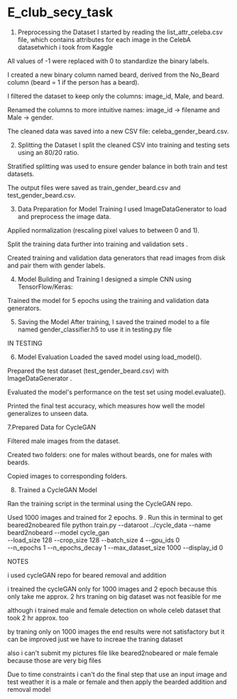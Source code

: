 # E_club_secy_task

1. Preprocessing the Dataset
I started by reading the list_attr_celeba.csv file, which contains attributes for each image in the CelebA datasetwhich i took from Kaggle 

All values of -1 were replaced with 0 to standardize the binary labels.

I created a new binary column named beard, derived from the No_Beard column (beard = 1 if the person has a beard).

I filtered the dataset to keep only the columns: image_id, Male, and beard.

Renamed the columns to more intuitive names: image_id → filename and Male → gender.

The cleaned data was saved into a new CSV file: celeba_gender_beard.csv.

2. Splitting the Dataset
I split the cleaned CSV into training and testing sets using an 80/20 ratio.

Stratified splitting was used to ensure gender balance in both train and test datasets.

The output files were saved as train_gender_beard.csv and test_gender_beard.csv.

3. Data Preparation for Model Training
I used ImageDataGenerator to load and preprocess the image data.

Applied normalization (rescaling pixel values to between 0 and 1).

Split the training data further into training and validation sets  .

Created training and validation data generators that read images from disk and pair them with gender labels.

4. Model Building and Training
I designed a simple CNN using TensorFlow/Keras:
 

Trained the model for 5 epochs using the training and validation data generators.

5. Saving the Model
After training, I saved the trained model to a file named gender_classifier.h5 to use it in testing.py file

IN TESTING 

6. Model Evaluation
Loaded the saved model using load_model().

Prepared the test dataset (test_gender_beard.csv) with ImageDataGenerator  .

Evaluated the model's performance on the test set using model.evaluate().

Printed the final test accuracy, which measures how well the model generalizes to unseen data.



7.Prepared Data for CycleGAN

Filtered male images from the dataset.

Created two folders: one for males without beards, one for males with beards.

Copied images to corresponding folders.

8. Trained a CycleGAN Model

Ran the training script in the terminal using the CycleGAN repo.

Used 1000 images and trained for 2 epochs.
9 . Run this in terminal to get beared2nobeared file 
python train.py --dataroot ../cycle_data --name beard2nobeard --model cycle_gan \
--load_size 128 --crop_size 128 --batch_size 4 --gpu_ids 0 \
--n_epochs 1 --n_epochs_decay 1 --max_dataset_size 1000 --display_id 0



NOTES 

i used cycleGAN repo for beared removal and addition 

i treained the cycleGAN only for 1000 images and 2 epoch because this only take me approx. 2 hrs traning on big dataset was not feasible for me 

although i trained male and female detection on whole celeb dataset that took 2 hr approx. too 
     
by traning only on 1000 images the end results were not satisfactory but it can be improved just we have to increae the traning dataset  


also i can't submit my pictures file like beared2nobeared or male female because those are very big files 

Due to time constraints i can't do the final step that use an input image and test weather it is a male or female and then apply the bearded addition and removal model 

